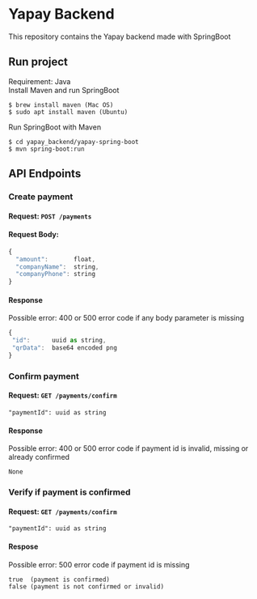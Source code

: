 # Yapay Backend
This repository contains the Yapay backend made with SpringBoot

## Run project
Requirement: Java <br>
Install Maven and run SpringBoot
```
$ brew install maven (Mac OS)
$ sudo apt install maven (Ubuntu)
```
Run SpringBoot with Maven
```
$ cd yapay_backend/yapay-spring-boot
$ mvn spring-boot:run
```

## API Endpoints
### Create payment
#### Request: ```POST /payments```
#### Request Body: 
```js
{
  "amount":       float,
  "companyName":  string,
  "companyPhone": string
}
 ```
 #### Response
Possible error: 400 or 500 error code if any body parameter is missing
 ```js
{
  "id":      uuid as string,
  "qrData":  base64 encoded png
}
 ```

### Confirm payment
#### Request: ```GET /payments/confirm```
```
"paymentId": uuid as string
```

#### Response
Possible error: 400 or 500 error code if payment id is invalid, missing or already confirmed
```
None
```

### Verify if payment is confirmed
#### Request: ```GET /payments/confirm```
```
"paymentId": uuid as string
```

#### Respose
Possible error: 500 error code if payment id is missing <br>
```
true  (payment is confirmed)
false (payment is not confirmed or invalid)
```

